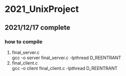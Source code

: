 # 2021_UnixProject

## 2021/12/17 complete 

### how to compile
1. final_server.c   
  gcc -o server final_server.c -lpthread D_REENTRANT   
2. final_client.c   
  gcc -o client final_client.c -lpthread D_REENTRANT   
